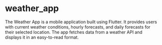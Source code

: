 # weather_app

The Weather App is a mobile application built using Flutter. It provides users with current weather conditions, hourly forecasts, and daily forecasts for their selected location. The app fetches data from a weather API and displays it in an easy-to-read format.
